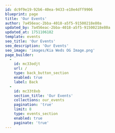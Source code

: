 ```yaml
---
id: dc9f9e19-92b6-40ea-9433-e10e4dff9906
blueprint: page
title: 'Our Events'
author: 7a456eac-2bba-4018-a5f5-91500218e80a
updated_by: 7a456eac-2bba-4018-a5f5-91500218e80a
updated_at: 1751106182
template: events
seo_title: 'Our Events'
seo_description: 'Our Events'
seo_image: 'images/Kia Weds OG Image.png'
page_builder:
  -
    id: mc33odjt
    url: /
    type: back_button_section
    enabled: true
    label: Back
  -
    id: mc33t8xb
    section_title: 'Our Events'
    collections: our_events
    pagination: 'true'
    limit: 8
    type: events_section
    enabled: true
    paginate: 'true'
---
```

